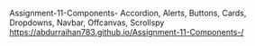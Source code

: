 Assignment-11-Components-
Accordion, Alerts, Buttons, Cards, Dropdowns, Navbar, Offcanvas, Scrollspy
 https://abdurraihan783.github.io/Assignment-11-Components-/
